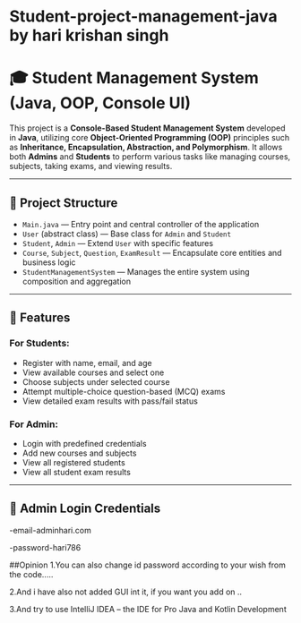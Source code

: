 # Student-project-management-java by hari krishan singh
# 🎓 Student Management System (Java, OOP, Console UI)

This project is a **Console-Based Student Management System** developed in **Java**, utilizing core **Object-Oriented Programming (OOP)** principles such as **Inheritance, Encapsulation, Abstraction, and Polymorphism**. It allows both **Admins** and **Students** to perform various tasks like managing courses, subjects, taking exams, and viewing results.

---

## 📁 Project Structure

- `Main.java` — Entry point and central controller of the application
- `User` (abstract class) — Base class for `Admin` and `Student`
- `Student`, `Admin` — Extend `User` with specific features
- `Course`, `Subject`, `Question`, `ExamResult` — Encapsulate core entities and business logic
- `StudentManagementSystem` — Manages the entire system using composition and aggregation

---

## 👤 Features

### For Students:
- Register with name, email, and age
- View available courses and select one
- Choose subjects under selected course
- Attempt multiple-choice question-based (MCQ) exams
- View detailed exam results with pass/fail status

### For Admin:
- Login with predefined credentials
- Add new courses and subjects
- View all registered students
- View all student exam results

---

## 🔑 Admin Login Credentials
-email-adminhari.com

-password-hari786

##Opinion
1.You can also change id password according to your wish from the code.....

2.And i have also not added GUI int it, if you want you add on ..

3.And try to use IntelliJ IDEA – the IDE for Pro Java and Kotlin Development

